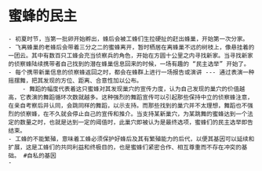 # 蜜蜂的民主
	- 初夏时节，当第一批卵开始孵出，蜂后会被工蜂们生拉硬扯的赶出蜂巢，开始第一次分家。
	- 飞离蜂巢的老蜂后会带着三分之二的蜜蜂离开，暂时栖居在离蜂巢不远的树枝上，像悬挂着的一团云。其中有数百只工蜂会充当侦察兵的角色，开始在方圆十公里之内寻找新家。当寻找新家的侦察蜂陆续携带者自己找到的潜在蜂巢信息回来的时候，一场有趣的 “民主选举” 开始了。
	- 每个携带新巢信息的侦察蜂返回之时，都会在蜂群上进行一场报告或演讲 --- 通过表演一种摇摆舞，把其发现的方位、距离、合意性加以公布。
		- 舞蹈的幅度代表着这只蜜蜂对其发现巢穴的宣传力度，认为自己发现的巢穴的价值越高，它表演的舞蹈循环次数就越多。这种强烈的舞蹈宣传可以引起那些保持中立的侦察蜂注意，在亲自考察后并认同，会跳同样的舞蹈，以示支持。而那些找到的巢穴并不太理想，舞蹈也不强烈的侦察蜂，在不久就会停止自己的宣传和推介。当支持某新巢穴，为某跳舞的蜜蜂达到一个法定的数量之时，也就是达到一定的阈值时，此巢穴即被认为是最终选项，蜜蜂们的民主选举即告结束。
	- 工蜂的不能繁殖，意味着工蜂必须保护好蜂后及其有繁殖能力的后代，以便其基因可以延续和扩展，这是工蜂们的共同利益和终极目的，也是蜜蜂们紧密合作、相互尊重而不存在冲突的基础。 #自私的基因
	-